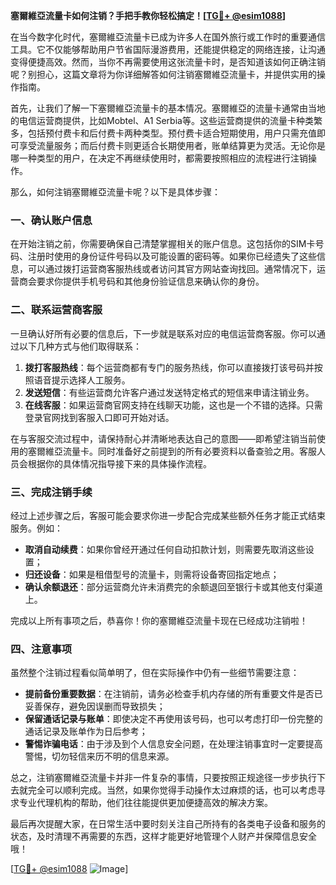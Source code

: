 **塞爾維亞流量卡如何注销？手把手教你轻松搞定！[[TG💪+ @esim1088](https://t.me/s/esim1088)]**

在当今数字化时代，塞爾維亞流量卡已成为许多人在国外旅行或工作时的重要通信工具。它不仅能够帮助用户节省国际漫游费用，还能提供稳定的网络连接，让沟通变得便捷高效。然而，当你不再需要使用这张流量卡时，是否知道该如何正确注销呢？别担心，这篇文章将为你详细解答如何注销塞爾維亞流量卡，并提供实用的操作指南。

首先，让我们了解一下塞爾維亞流量卡的基本情况。塞爾維亞的流量卡通常由当地的电信运营商提供，比如Mobtel、A1 Serbia等。这些运营商提供的流量卡种类繁多，包括预付费卡和后付费卡两种类型。预付费卡适合短期使用，用户只需充值即可享受流量服务；而后付费卡则更适合长期使用者，账单结算更为灵活。无论你是哪一种类型的用户，在决定不再继续使用时，都需要按照相应的流程进行注销操作。

那么，如何注销塞爾維亞流量卡呢？以下是具体步骤：

### 一、确认账户信息
在开始注销之前，你需要确保自己清楚掌握相关的账户信息。这包括你的SIM卡号码、注册时使用的身份证件号码以及可能设置的密码等。如果你已经遗失了这些信息，可以通过拨打运营商客服热线或者访问其官方网站查询找回。通常情况下，运营商会要求你提供手机号码和其他身份验证信息来确认你的身份。

### 二、联系运营商客服
一旦确认好所有必要的信息后，下一步就是联系对应的电信运营商客服。你可以通过以下几种方式与他们取得联系：
1. **拨打客服热线**：每个运营商都有专门的服务热线，你可以直接拨打该号码并按照语音提示选择人工服务。
2. **发送短信**：有些运营商允许客户通过发送特定格式的短信来申请注销业务。
3. **在线客服**：如果运营商官网支持在线聊天功能，这也是一个不错的选择。只需登录官网找到客服入口即可开始对话。

在与客服交流过程中，请保持耐心并清晰地表达自己的意图——即希望注销当前使用的塞爾維亞流量卡。同时准备好之前提到的所有必要资料以备查验之用。客服人员会根据你的具体情况指导接下来的具体操作流程。

### 三、完成注销手续
经过上述步骤之后，客服可能会要求你进一步配合完成某些额外任务才能正式结束服务。例如：
- **取消自动续费**：如果你曾经开通过任何自动扣款计划，则需要先取消这些设置；
- **归还设备**：如果是租借型号的流量卡，则需将设备寄回指定地点；
- **确认余额退还**：部分运营商允许未消费完的余额退回至银行卡或其他支付渠道上。

完成以上所有事项之后，恭喜你！你的塞爾維亞流量卡现在已经成功注销啦！

### 四、注意事项
虽然整个注销过程看似简单明了，但在实际操作中仍有一些细节需要注意：
- **提前备份重要数据**：在注销前，请务必检查手机内存储的所有重要文件是否已妥善保存，避免因误删而导致损失；
- **保留通话记录与账单**：即使决定不再使用该号码，也可以考虑打印一份完整的通话记录及账单作为日后参考；
- **警惕诈骗电话**：由于涉及到个人信息安全问题，在处理注销事宜时一定要提高警惕，切勿轻信来历不明的信息来源。

总之，注销塞爾維亞流量卡并非一件复杂的事情，只要按照正规途径一步步执行下去就完全可以顺利完成。当然，如果你觉得手动操作太过麻烦的话，也可以考虑寻求专业代理机构的帮助，他们往往能提供更加便捷高效的解决方案。

最后再次提醒大家，在日常生活中要时刻关注自己所持有的各类电子设备和服务的状态，及时清理不再需要的东西，这样才能更好地管理个人财产并保障信息安全哦！

[[TG💪+ @esim1088](https://t.me/s/esim1088) ![Image](https://i.postimg.cc/4NQfJmqS/Snipaste-2025-05-13-00-14-12.png)]